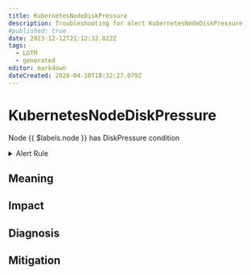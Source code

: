 ```yaml
---
title: KubernetesNodeDiskPressure
description: Troubleshooting for alert KubernetesNodeDiskPressure
#published: true
date: 2023-12-12T21:12:32.022Z
tags: 
  - LGTM
  - generated
editor: markdown
dateCreated: 2020-04-10T18:32:27.079Z
---
```


# KubernetesNodeDiskPressure

Node {{ $labels.node }} has DiskPressure condition

<details>
  <summary>Alert Rule</summary>

{{% rule "kubernetes/kubestate-exporter.yml" "KubernetesNodeDiskPressure" %}}

{{% comment %}}

```yaml
alert: KubernetesNodeDiskPressure
expr: kube_node_status_condition{condition="DiskPressure",status="true"} == 1
for: 2m
labels:
    severity: critical
annotations:
    summary: Kubernetes disk pressure (node {{ $labels.node }})
    description: |-
        Node {{ $labels.node }} has DiskPressure condition
          VALUE = {{ $value }}
          LABELS = {{ $labels }}
    runbook: https://github.com/srerun/prometheus-alerts/blob/main/content/runbooks/kubestate-exporter/KubernetesNodeDiskPressure.md

```

{{% /comment %}}

</details>


## Meaning
[//]: # "Short paragraph that explains what the alert means"


## Impact
[//]: # "What could / will happen if the alert is not addressed"



## Diagnosis
[//]: # "Steps to take to identify the cause of the problem"



## Mitigation
[//]: # "The steps necessary to resolve the alert"
